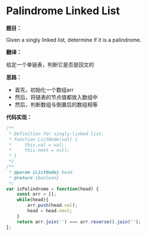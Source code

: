 # Palindrome Linked List

**题目：**

Given a singly linked list, determine if it is a palindrome.

**翻译：**

给定一个单链表，判断它是否是回文的

**思路：**

- 首先，初始化一个数组arr
- 然后，将链表的节点值都放入数组中
- 然后，判断数组与倒置后的数组相等

**代码实现：**

```javascript
/**
 * Definition for singly-linked list.
 * function ListNode(val) {
 *     this.val = val;
 *     this.next = null;
 * }
 */
/**
 * @param {ListNode} head
 * @return {boolean}
 */
var isPalindrome = function(head) {
    const arr = [];
    while(head){
        arr.push(head.val);
        head = head.next;
    }
    return arr.join('') === arr.reverse().join('');
};
```

